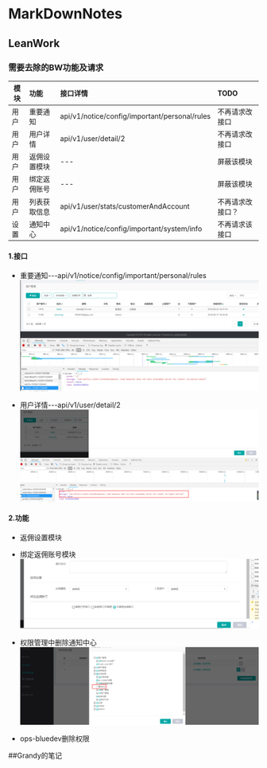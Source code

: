 # MarkDownNotes
## LeanWork
### 需要去除的BW功能及请求

模块|功能|接口详情|TODO
---|:---|:---|:---
用户|重要通知|api/v1/notice/config/important/personal/rules|不再请求改接口
用户|用户详情|api/v1/user/detail/2|不再请求改接口
用户|返佣设置模块|---|屏蔽该模块
用户|绑定返佣账号|---|屏蔽该模块
用户|列表获取信息|api/v1/user/stats/customerAndAccount|不再请求改接口？
设置|通知中心|api/v1/notice/config/important/system/info|不再请求该接口

#### 1.接口
- 重要通知---api/v1/notice/config/important/personal/rules
![用户列表](https://github.com/GrandyLee/MarkDownNotes/blob/master/LeanWork/pics/%E7%94%A8%E6%88%B7%E5%88%97%E8%A1%A8%E7%95%8C%E9%9D%A2.png?raw=true)

* 用户详情---api/v1/user/detail/2 
![用户详情](https://github.com/GrandyLee/MarkDownNotes/blob/master/LeanWork/pics/%E7%94%A8%E6%88%B7%E8%AF%A6%E6%83%85%E7%95%8C%E9%9D%A2.png?raw=true)


#### 2.功能
- 返佣设置模块
- 绑定返佣账号模块
![返佣模块](https://github.com/GrandyLee/MarkDownNotes/blob/master/LeanWork/pics/%E7%94%A8%E6%88%B7%E8%BF%94%E4%BD%A3.png?raw=true)

- 权限管理中删除通知中心
![通知中心](https://github.com/GrandyLee/MarkDownNotes/blob/master/LeanWork/pics/%E6%9D%83%E9%99%90%E8%AE%BE%E7%BD%AE.png?raw=true)

- ops-bluedev删除权限

##Grandy的笔记
